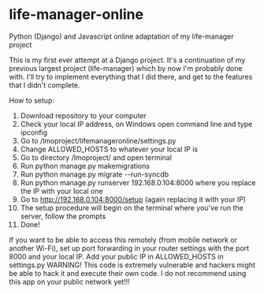 # life-manager-online
 Python (Django) and Javascript online adaptation of my life-manager project

This is my first ever attempt at a Django project.
It's a continuation of my previous largest project (life-manager) which by now I'm probably done with.
I'll try to implement everything that I did there, and get to the features that I didn't complete.

How to setup:
1. Download repository to your computer
2. Check your local IP address, on Windows open command line and type ipconfig
3. Go to /lmoproject/lifemanageronline/settings.py
4. Change ALLOWED_HOSTS to whatever your local IP is
5. Go to directory /lmoproject/ and open terminal
6. Run python manage.py makemigrations
7. Run python manage.py migrate --run-syncdb
8. Run python manage.py runserver 192.168.0.104:8000 where you replace the IP with your local one
9. Go to http://192.168.0.104:8000/setup (again replacing it with your IP)
10. The setup procedure will begin on the terminal where you've run the server, follow the prompts
11. Done!


If you want to be able to access this remotely (from mobile network or another Wi-Fi),
set up port forwarding in your router settings with the port 8000 and your local IP.
Add your public IP in ALLOWED_HOSTS in settings.py
WARNING! This code is extremely vulnerable and hackers might be able to hack it and execute
their own code. I do not recommend using this app on your public network yet!!!